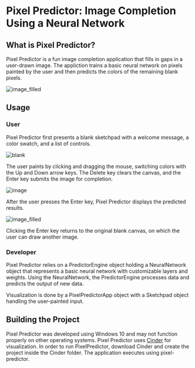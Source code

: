 # Pixel Predictor: Image Completion Using a Neural Network

## What is Pixel Predictor?

Pixel Predictor is a fun image completion application that fills in gaps in a user-drawn image. The appliction trains a 
basic neural network on pixels painted by the user and then predicts the colors of the remaining blank pixels. 

![image_filled](https://lh5.googleusercontent.com/8DBC4QTZhiABWFfQfbYLHcuRCpuEvsTL28D3nDwCdg1e4ACtPV8rozxOIISURm3hb2xR-6EM-SSp3Q=w1920-h867-rw)

## Usage

### User

Pixel Predictor first presents a blank sketchpad with a welcome message, a color swatch, and a list of controls.

![blank](https://lh4.googleusercontent.com/B_nbVIHANZ3qMKRbsXpsElmU1iLwbrS7U4MdvUvyVAExG-o7_hUu-3fIVQyoEg3iJmR8BEF2Jah9Vg=w1920-h867-rw)

The user paints by clicking and dragging the mouse, switching colors with the Up and Down arrow keys. The Delete key 
clears the canvas, and the Enter key submits the image for completion.

![image](https://lh5.googleusercontent.com/IwjLTrltmv0MxSjYzwQRUdl1tyHyUlihMCKjYlcmYFiCiTvX6MS37EAGIlwPkMvW-fh3yAiwgdeWZw=w1920-h867-rw)

After the user presses the Enter key, Pixel Predictor displays the predicted results.

![image_filled](https://lh5.googleusercontent.com/8DBC4QTZhiABWFfQfbYLHcuRCpuEvsTL28D3nDwCdg1e4ACtPV8rozxOIISURm3hb2xR-6EM-SSp3Q=w1920-h867-rw)

Clicking the Enter key returns to the original blank canvas, on which the user can draw another image.

### Developer

Pixel Predictor relies on a PredictorEngine object holding a NeuralNetwork object that represents a basic neural network with customizable layers 
and weights. Using the NeuralNetwork, the PredictorEngine processes data and predicts the output of new data. 

Visualization is done by a PixelPredictorApp object with a Sketchpad object handling the user-painted input. 

## Building the Project

Pixel Predictor was developed using Windows 10 and may not function properly on other operating systems. Pixel Predictor uses [Cinder](https://libcinder.org/) for visualization. In order to run PixelPredictor, download Cinder and create the project inside the Cinder folder. The application executes using pixel-predictor.
